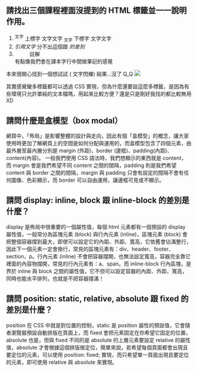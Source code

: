 ## 請找出三個課程裡面沒提到的 HTML 標籤並一一說明作用。

1. <sup>文字</sup> 上標字 文字文字
   <sub>文字</sub> 下標字 文字文字
2. <cite>引用文字</cite> 分不出這個跟 <dfn> 的差別
3. <dd>註解</dd> 有點像我們會在課本字行中間做筆記的感覺

本來很開心找到一個想試試 (<blink> 文字閃爍)
結果...沒了 Q_Q
![](https://i.imgur.com/79CQmJG.png)

其實感覺蠻多標籤都可以透過 CSS 實現，但為什麼還要設這麼多標籤，是因為有些環境只允許單純的文本檔嗎，用起來比較方便？還是只是剛好我找的都比較無用 XD

## 請問什麼是盒模型（box modal）

網頁中，「佈局」是影響整體的設計與走向，因此有個「盒模型」的概念，讓大家使用時更加了解網頁上的空間是如何分配與運用的，而盒模型包含了四個元素，由最外層至最內層分別是 margin (外距)、border (邊框)、padding(內距)、content(內容)。
一般我們使用 CSS 語法時，我們想顯示的東西就是 content，而 margin 會是我們希望不同 content 之間的間隔，padding 則是我們希望 content 與 border 之間的間隔，margin 與 padding 只會有設定的間隔不會有任何圖像、色彩顯示，而 border 可以自由運用，讓邊框可見或不顯示。

## 請問 display: inline, block 跟 inline-block 的差別是什麼？

display 是佈局中很重要的一個屬性值，每個 html 元素都有一個預設的 display 屬性值，一般常分為區塊元素 (block) 與行內元素 (inline)，區塊元素 (block) 會把整個容器撐到最大，即使可以設定它的內距、外距、寬高，它依舊會佔滿整行，因此下一個元素一定會換行，常見的區塊元素有：div、header、footer、section、p。行內元素 (inline) 不會把容器撐開，也無法設定寬高，容器完全靠它裡面的內容物撐開，常見的行內元素有：a、span。而 inline-block 行內區塊，是界於 inline 與 block 之間的屬性值，它不但可以設定容器的內距、外距、寬高，同時也能水平排列，也就是不把容器撐滿！

## 請問 position: static, relative, absolute 跟 fixed 的差別是什麼？

position 在 CSS 中就是對位置的控制，static 是 position 屬性的預設值，它會隨者瀏覽器預設自動排版在頁面上，而 fixed 會把元素固定在你希望它固定的位置，absolute 也是，但與 fixed 不同的是 absolute 的上層元素要設定 relative 的屬性值，absolute 才會根據這個排版做定位，簡單來說，若希望每個頁面都會出現且要定位的元素，可以使用 position: fixed; 實現，而只希望單一頁面出現且要定位的元素，即可使用 relative 與 absolute 來實現。
